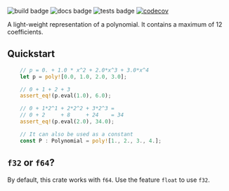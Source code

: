 
![build badge](https://github.com/SIMPLE-BuildingSimulation/polynomial/actions/workflows/build.yaml/badge.svg)
![docs badge](https://github.com/SIMPLE-BuildingSimulation/polynomial/actions/workflows/docs.yaml/badge.svg)
![tests badge](https://github.com/SIMPLE-BuildingSimulation/polynomial/actions/workflows/tests.yaml/badge.svg)
[![codecov](https://codecov.io/gh/SIMPLE-BuildingSimulation/polynomial/branch/main/graph/badge.svg?token=VOITQZN77J)](https://codecov.io/gh/SIMPLE-BuildingSimulation/polynomial)

A light-weight representation of a polynomial. It contains a maximum of 12 coefficients.

## Quickstart

```rust
    // p = 0. + 1.0 * x^2 + 2.0*x^3 + 3.0*x^4
    let p = poly![0.0, 1.0, 2.0, 3.0];

    // 0 + 1 + 2 + 3
    assert_eq!(p.eval(1.0), 6.0);

    // 0 + 1*2^1 + 2*2^2 + 3*2^3 = 
    // 0 + 2     + 8     + 24    = 34
    assert_eq!(p.eval(2.0), 34.0);

    // It can also be used as a constant
    const P : Polynomial = poly![1., 2., 3., 4.];

```

## `f32` or `f64`?

By default, this crate works with `f64`. Use the feature `float` to use `f32`.
